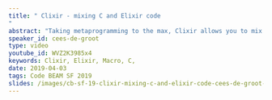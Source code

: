 ```yaml
---
title: " Clixir - mixing C and Elixir code
"
abstract: "Taking metaprogramming to the max, Clixir allows you to mix a subset of C and Elixir code in single source files and end up with transparent and safe execution of your embedded C code. As a demonstration, Uderzo, an OpenGL based graphics system targeted towards simple UIs for Nerves-style systems, will be explained."
speaker_id: cees-de-groot
type: video
youtube_id: WVZ2K3985x4
keywords: Clixir, Elixir, Macro, C,
date: 2019-04-03
tags: Code BEAM SF 2019
slides: /images/cb-sf-19-clixir-mixing-c-and-elixir-code-cees-de-groot-compressed.pdf
---
```


